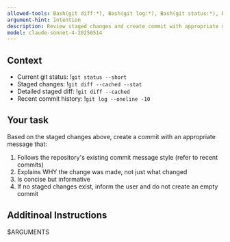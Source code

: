 ```yaml
---
allowed-tools: Bash(git diff:*), Bash(git log:*), Bash(git status:*), Bash(git commit:*)
argument-hint: intention
description: Review staged changes and create commit with appropriate message
model: claude-sonnet-4-20250514
---
```


## Context

- Current git status: !`git status --short`
- Staged changes: !`git diff --cached --stat`
- Detailed staged diff: !`git diff --cached`
- Recent commit history: !`git log --oneline -10`

## Your task

Based on the staged changes above, create a commit with an appropriate message that:
1. Follows the repository's existing commit message style (refer to recent commits)
2. Explains WHY the change was made, not just what changed
3. Is concise but informative
4. If no staged changes exist, inform the user and do not create an empty commit

## Additinoal Instructions

$ARGUMENTS
